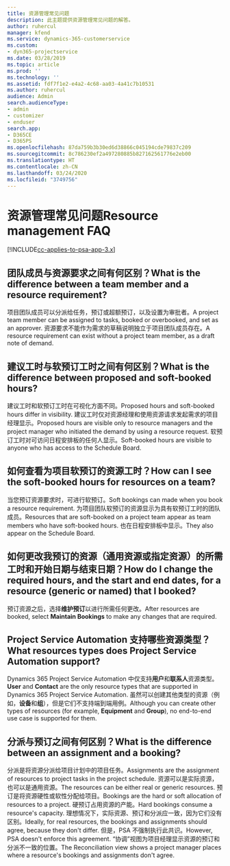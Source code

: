 ```yaml
---
title: 资源管理常见问题
description: 此主题提供资源管理常见问题的解答。
author: ruhercul
manager: kfend
ms.service: dynamics-365-customerservice
ms.custom:
- dyn365-projectservice
ms.date: 03/28/2019
ms.topic: article
ms.prod: ''
ms.technology: ''
ms.assetid: fdf7f1e2-e4a2-4c68-aa03-4a41c7b10531
ms.author: ruhercul
audience: Admin
search.audienceType:
- admin
- customizer
- enduser
search.app:
- D365CE
- D365PS
ms.openlocfilehash: 87da759b3b30ed6d38866c045194cde79837c209
ms.sourcegitcommit: 8c786230ef2a497280885b827162561776e2eb00
ms.translationtype: HT
ms.contentlocale: zh-CN
ms.lasthandoff: 03/24/2020
ms.locfileid: "3749756"
---
```

# <a name="resource-management-faq"></a><span data-ttu-id="ae1e5-103">资源管理常见问题</span><span class="sxs-lookup"><span data-stu-id="ae1e5-103">Resource management FAQ</span></span>

[!INCLUDE[cc-applies-to-psa-app-3.x](../includes/cc-applies-to-psa-app-3x.md)]

## <a name="what-is-the-difference-between-a-team-member-and-a-resource-requirement"></a><span data-ttu-id="ae1e5-104">团队成员与资源要求之间有何区别？</span><span class="sxs-lookup"><span data-stu-id="ae1e5-104">What is the difference between a team member and a resource requirement?</span></span>

<span data-ttu-id="ae1e5-105">项目团队成员可以分派给任务，预订或超额预订，以及设置为审批者。</span><span class="sxs-lookup"><span data-stu-id="ae1e5-105">A project team member can be assigned to tasks, booked or overbooked, and set as an approver.</span></span> <span data-ttu-id="ae1e5-106">资源要求不能作为需求的草稿说明独立于项目团队成员存在。</span><span class="sxs-lookup"><span data-stu-id="ae1e5-106">A resource requirement can exist without a project team member, as a draft note of demand.</span></span> 

## <a name="what-is-the-difference-between-proposed-and-soft-booked-hours"></a><span data-ttu-id="ae1e5-107">建议工时与软预订工时之间有何区别？</span><span class="sxs-lookup"><span data-stu-id="ae1e5-107">What is the difference between proposed and soft-booked hours?</span></span>

<span data-ttu-id="ae1e5-108">建议工时和软预订工时在可视化方面不同。</span><span class="sxs-lookup"><span data-stu-id="ae1e5-108">Proposed hours and soft-booked hours differ in visibility.</span></span> <span data-ttu-id="ae1e5-109">建议工时仅对资源经理和使用资源请求发起需求的项目经理显示。</span><span class="sxs-lookup"><span data-stu-id="ae1e5-109">Proposed hours are visible only to resource managers and the project manager who initiated the demand by using a resource request.</span></span> <span data-ttu-id="ae1e5-110">软预订工时对可访问日程安排板的任何人显示。</span><span class="sxs-lookup"><span data-stu-id="ae1e5-110">Soft-booked hours are visible to anyone who has access to the Schedule Board.</span></span>

## <a name="how-can-i-see-the-soft-booked-hours-for-resources-on-a-team"></a><span data-ttu-id="ae1e5-111">如何查看为项目软预订的资源工时？</span><span class="sxs-lookup"><span data-stu-id="ae1e5-111">How can I see the soft-booked hours for resources on a team?</span></span>

<span data-ttu-id="ae1e5-112">当您预订资源要求时，可进行软预订。</span><span class="sxs-lookup"><span data-stu-id="ae1e5-112">Soft bookings can made when you book a resource requirement.</span></span> <span data-ttu-id="ae1e5-113">为项目团队软预订的资源显示为具有软预订工时的团队成员。</span><span class="sxs-lookup"><span data-stu-id="ae1e5-113">Resources that are soft-booked on a project team appear as team members who have soft-booked hours.</span></span> <span data-ttu-id="ae1e5-114">也在日程安排板中显示。</span><span class="sxs-lookup"><span data-stu-id="ae1e5-114">They also appear on the Schedule Board.</span></span>

## <a name="how-do-i-change-the-required-hours-and-the-start-and-end-dates-for-a-resource-generic-or-named-that-i-booked"></a><span data-ttu-id="ae1e5-115">如何更改我预订的资源（通用资源或指定资源）的所需工时和开始日期与结束日期？</span><span class="sxs-lookup"><span data-stu-id="ae1e5-115">How do I change the required hours, and the start and end dates, for a resource (generic or named) that I booked?</span></span>

<span data-ttu-id="ae1e5-116">预订资源之后，选择**维护预订**以进行所需任何更改。</span><span class="sxs-lookup"><span data-stu-id="ae1e5-116">After resources are booked, select **Maintain Bookings** to make any changes that are required.</span></span>

## <a name="what-resources-types-does-project-service-automation-support"></a><span data-ttu-id="ae1e5-117">Project Service Automation 支持哪些资源类型？</span><span class="sxs-lookup"><span data-stu-id="ae1e5-117">What resources types does Project Service Automation support?</span></span>

<span data-ttu-id="ae1e5-118">Dynamics 365 Project Service Automation 中仅支持**用户**和**联系人**资源类型。</span><span class="sxs-lookup"><span data-stu-id="ae1e5-118">**User** and **Contact** are the only resource types that are supported in Dynamics 365 Project Service Automation.</span></span> <span data-ttu-id="ae1e5-119">虽然可以创建其他类型的资源（例如，**设备**和**组**），但是它们不支持端到端用例。</span><span class="sxs-lookup"><span data-stu-id="ae1e5-119">Although you can create other types of resources (for example, **Equipment** and **Group**), no end-to-end use case is supported for them.</span></span>

## <a name="what-is-the-difference-between-an-assignment-and-a-booking"></a><span data-ttu-id="ae1e5-120">分派与预订之间有何区别？</span><span class="sxs-lookup"><span data-stu-id="ae1e5-120">What is the difference between an assignment and a booking?</span></span>

<span data-ttu-id="ae1e5-121">分派是将资源分派给项目计划中的项目任务。</span><span class="sxs-lookup"><span data-stu-id="ae1e5-121">Assignments are the assignment of resources to project tasks in the project schedule.</span></span> <span data-ttu-id="ae1e5-122">资源可以是实际资源，也可以是通用资源。</span><span class="sxs-lookup"><span data-stu-id="ae1e5-122">The resources can be either real or generic resources.</span></span> <span data-ttu-id="ae1e5-123">预订是将资源硬性或软性分配给项目。</span><span class="sxs-lookup"><span data-stu-id="ae1e5-123">Bookings are the hard or soft allocation of resources to a project.</span></span> <span data-ttu-id="ae1e5-124">硬预订占用资源的产能。</span><span class="sxs-lookup"><span data-stu-id="ae1e5-124">Hard bookings consume a resource's capacity.</span></span> <span data-ttu-id="ae1e5-125">理想情况下，实际资源、预订和分派应一致，因为它们没有区别。</span><span class="sxs-lookup"><span data-stu-id="ae1e5-125">Ideally, for real resources, the bookings and assignments should agree, because they don't differ.</span></span> <span data-ttu-id="ae1e5-126">但是，PSA 不强制执行此共识。</span><span class="sxs-lookup"><span data-stu-id="ae1e5-126">However, PSA doesn't enforce this agreement.</span></span> <span data-ttu-id="ae1e5-127">“协调”视图为项目经理显示资源的预订和分派不一致的位置。</span><span class="sxs-lookup"><span data-stu-id="ae1e5-127">The Reconciliation view shows a project manager places where a resource's bookings and assignments don't agree.</span></span>

